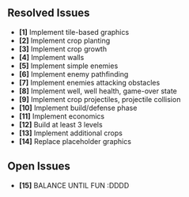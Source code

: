## Resolved Issues ##

- **[1]** Implement tile-based graphics
- **[2]** Implement crop planting
- **[3]** Implement crop growth
- **[4]** Implement walls
- **[5]** Implement simple enemies
- **[6]** Implement enemy pathfinding
- **[7]** Implement enemies attacking obstacles
- **[8]** Implement well, well health, game-over state
- **[9]** Implement crop projectiles, projectile collision
- **[10]** Implement build/defense phase
- **[11]** Implement economics
- **[12]** Build at least 3 levels
- **[13]** Implement additional crops
- **[14]** Replace placeholder graphics

## Open Issues ##

- **[15]** BALANCE UNTIL FUN :DDDD